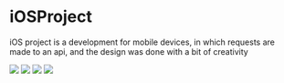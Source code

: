 # iOSProject
iOS project is a development for mobile devices, in which requests are made to an api, and the design was done with a bit of creativity

![](https://github.com/Vicwell28/iOSProject/blob/main/ProyectoTwitter/App/ImagesProyect/IMG_0500.jpg)
![](https://github.com/Vicwell28/iOSProject/blob/main/ProyectoTwitter/App/ImagesProyect/IMG_0501.jpg)
![](https://github.com/Vicwell28/iOSProject/blob/main/ProyectoTwitter/App/ImagesProyect/IMG_0503.jpg)
![](https://github.com/Vicwell28/iOSProject/blob/main/ProyectoTwitter/App/ImagesProyect/IMG_0504.jpg)
